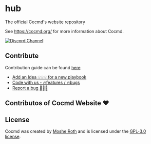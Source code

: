 # hub

The official Cocmd's website repository

See https://cocmd.org/ for more information about Cocmd. 

[![Discord Channel](https://dcbadge.vercel.app/api/server/hKFKTaMKkq/)](https://discord.gg/KqzhTaDn)

## Contribute

Contribution guide can be found [here](https://cocmd.org/docs/contributing)


- [Add an Idea 💡💡💡 for a new playbook](https://github.com/cocmd/hub/issues/new)
- [Code with us - 🔥features / 🔥bugs](https://github.com/cocmd/cocmd/contribute)
- [Report a bug 🐞🧨🐞](https://github.com/cocmd/cocmd/issues/new)


## Contributos of Cocmd Website ❤️

<!-- readme: contributors -start -->
<!-- readme: contributors -end -->

## License
Cocmd was created by [Moshe Roth](https://www.linkedin.com/in/mosherot/)
and is licensed under the [GPL-3.0 license](/LICENSE).

